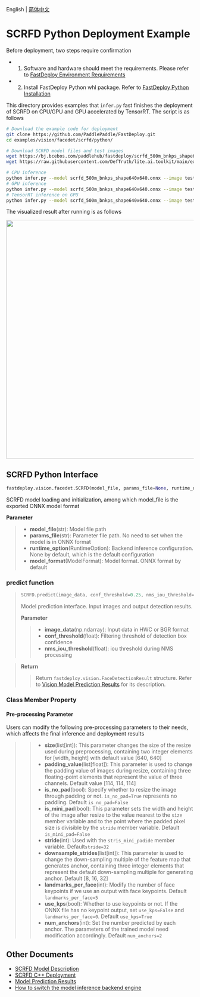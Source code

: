 English | [简体中文](README.md)
# SCRFD Python Deployment Example

Before deployment, two steps require confirmation

- 1. Software and hardware should meet the requirements. Please refer to [FastDeploy Environment Requirements](../../../../../docs/cn/build_and_install/download_prebuilt_libraries.md)  
- 2. Install FastDeploy Python whl package. Refer to [FastDeploy Python Installation](../../../../../docs/cn/build_and_install/download_prebuilt_libraries.md)

This directory provides examples that `infer.py` fast finishes the deployment of SCRFD on CPU/GPU and GPU accelerated by TensorRT. The script is as follows
```bash
# Download the example code for deployment
git clone https://github.com/PaddlePaddle/FastDeploy.git
cd examples/vision/facedet/scrfd/python/

# Download SCRFD model files and test images
wget https://bj.bcebos.com/paddlehub/fastdeploy/scrfd_500m_bnkps_shape640x640.onnx
wget https://raw.githubusercontent.com/DefTruth/lite.ai.toolkit/main/examples/lite/resources/test_lite_face_detector_3.jpg

# CPU inference
python infer.py --model scrfd_500m_bnkps_shape640x640.onnx --image test_lite_face_detector_3.jpg --device cpu
# GPU inference
python infer.py --model scrfd_500m_bnkps_shape640x640.onnx --image test_lite_face_detector_3.jpg --device gpu
# TensorRT inference on GPU 
python infer.py --model scrfd_500m_bnkps_shape640x640.onnx --image test_lite_face_detector_3.jpg --device gpu --use_trt True
```

The visualized result after running is as follows

<img width="640" src="https://user-images.githubusercontent.com/67993288/184301789-1981d065-208f-4a6b-857c-9a0f9a63e0b1.jpg">

## SCRFD Python Interface 

```python
fastdeploy.vision.facedet.SCRFD(model_file, params_file=None, runtime_option=None, model_format=ModelFormat.ONNX)
```

SCRFD model loading and initialization, among which model_file is the exported ONNX model format

**Parameter**

> * **model_file**(str): Model file path 
> * **params_file**(str): Parameter file path. No need to set when the model is in ONNX format
> * **runtime_option**(RuntimeOption): Backend inference configuration. None by default, which is the default configuration
> * **model_format**(ModelFormat): Model format. ONNX format by default

### predict function

> ```python
> SCRFD.predict(image_data, conf_threshold=0.25, nms_iou_threshold=0.5)
> ```
>
> Model prediction interface. Input images and output detection results.
>
> **Parameter**
>
> > * **image_data**(np.ndarray): Input data in HWC or BGR format
> > * **conf_threshold**(float): Filtering threshold of detection box confidence
> > * **nms_iou_threshold**(float): iou threshold during NMS processing

> **Return**
>
> > Return `fastdeploy.vision.FaceDetectionResult`  structure. Refer to [Vision Model Prediction Results](../../../../../docs/api/vision_results/)  for its description.

### Class Member Property
#### Pre-processing Parameter
Users can modify the following pre-processing parameters to their needs, which affects the final inference and deployment results

> > * **size**(list[int]): This parameter changes the size of the resize used during preprocessing, containing two integer elements for [width, height] with default value [640, 640]
> > * **padding_value**(list[float]): This parameter is used to change the padding value of images during resize, containing three floating-point elements that represent the value of three channels. Default value [114, 114, 114]
> > * **is_no_pad**(bool): Specify whether to resize the image through padding or not. `is_no_pad=True` represents no paddling. Default `is_no_pad=False`
> > * **is_mini_pad**(bool): This parameter sets the width and height of the image after resize to the value nearest to the `size` member variable and to the point where the padded pixel size is divisible by the `stride` member variable. Default `is_mini_pad=False`
> > * **stride**(int): Used with the `stris_mini_padide` member variable. Default`stride=32`
> > * **downsample_strides**(list[int]): This parameter is used to change the down-sampling multiple of the feature map that generates anchor, containing three integer elements that represent the default down-sampling multiple for generating anchor. Default [8, 16, 32]
> > * **landmarks_per_face**(int): Modify the number of face keypoints if we use an output with face keypoints. Default `landmarks_per_face=5`
> > * **use_kps**(bool): Whether to use keypoints or not. If the ONNX file has no keypoint output, set `use_kps=False` and `landmarks_per_face=0`. Default `use_kps=True`
> > * **num_anchors**(int): Set the number predicted by each anchor. The parameters of the trained model need modification accordingly. Default `num_anchors=2`


## Other Documents

- [SCRFD Model Description](..)
- [SCRFD C++ Deployment](../cpp)
- [Model Prediction Results](../../../../../docs/api/vision_results/)
- [How to switch the model inference backend engine](../../../../../docs/cn/faq/how_to_change_backend.md)
